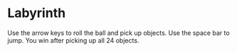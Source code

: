 # Labyrinth

Use the arrow keys to roll the ball and pick up objects. Use the space bar to jump.
You win after picking up all 24 objects.
